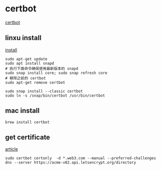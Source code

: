 # certbot

[certbot](https://blog.csdn.net/qq_36840228/article/details/121038844)

## linxu install

[install](https://certbot.eff.org/instructions?ws=nginx&os=ubuntubionic)

```shell
sudo apt-get update
sudo apt install snapd
# 执行下面命令确保使用最新版本的 snapd
sudo snap install core; sudo snap refresh core
# 移除之前的 certbot
sudo apt-get remove certbot

sudo snap install --classic certbot
sudo ln -s /snap/bin/certbot /usr/bin/certbot
```

## mac install

```shell
brew install certbot
```

## get certificate

[article](https://www.jianshu.com/p/f96dd651af7e)

```shell
sudo certbot certonly  -d *.web3.com --manual --preferred-challenges dns --server https://acme-v02.api.letsencrypt.org/directory
```
